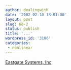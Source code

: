 ```yaml
---
author: dealingwith
date: '2002-02-10 18:01:00'
layout: post
slug: 68-2
status: publish
title: '...'
wordpress_id: '3106'
categories:
 - nonlinear
---
```


[Eastgate Systems, Inc][1]


   [1]: http://www.eastgate.com/index.html

   

